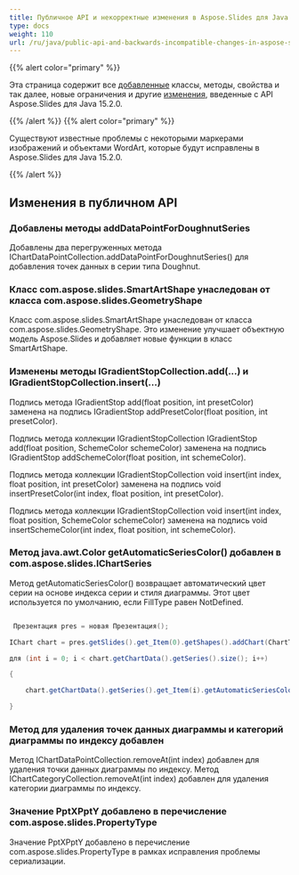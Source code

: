 ```yaml
---
title: Публичное API и некорректные изменения в Aspose.Slides для Java 15.2.0
type: docs
weight: 110
url: /ru/java/public-api-and-backwards-incompatible-changes-in-aspose-slides-for-java-15-2-0/
---
```


{{% alert color="primary" %}} 

Эта страница содержит все [добавленные](/slides/ru/java/public-api-and-backwards-incompatible-changes-in-aspose-slides-for-java-15-2-0/) классы, методы, свойства и так далее, новые ограничения и другие [изменения](/slides/ru/java/public-api-and-backwards-incompatible-changes-in-aspose-slides-for-java-15-2-0/), введенные с API Aspose.Slides для Java 15.2.0.

{{% /alert %}} {{% alert color="primary" %}} 

Существуют известные проблемы с некоторыми маркерами изображений и объектами WordArt, которые будут исправлены в Aspose.Slides для Java 15.2.0.

{{% /alert %}} 
## **Изменения в публичном API**
### **Добавлены методы addDataPointForDoughnutSeries**
Добавлены два перегруженных метода IChartDataPointCollection.addDataPointForDoughnutSeries() для добавления точек данных в серии типа Doughnut.
### **Класс com.aspose.slides.SmartArtShape унаследован от класса com.aspose.slides.GeometryShape**
Класс com.aspose.slides.SmartArtShape унаследован от класса com.aspose.slides.GeometryShape. Это изменение улучшает объектную модель Aspose.Slides и добавляет новые функции в класс SmartArtShape.
### **Изменены методы IGradientStopCollection.add(...) и IGradientStopCollection.insert(...)**
Подпись метода IGradientStop add(float position, int presetColor) заменена на подпись IGradientStop addPresetColor(float position, int presetColor).

Подпись метода коллекции IGradientStopCollection IGradientStop add(float position, SchemeColor schemeColor) заменена на подпись IGradientStop addSchemeColor(float position, int schemeColor).

Подпись метода коллекции IGradientStopCollection void insert(int index, float position, int presetColor) заменена на подпись void insertPresetColor(int index, float position, int presetColor).

Подпись метода коллекции IGradientStopCollection void insert(int index, float position, SchemeColor schemeColor) заменена на подпись void insertSchemeColor(int index, float position, int schemeColor).
### **Метод java.awt.Color getAutomaticSeriesColor() добавлен в com.aspose.slides.IChartSeries**
Метод getAutomaticSeriesColor() возвращает автоматический цвет серии на основе индекса серии и стиля диаграммы. Этот цвет используется по умолчанию, если FillType равен NotDefined.
﻿

``` java

 Презентация pres = новая Презентация();

IChart chart = pres.getSlides().get_Item(0).getShapes().addChart(ChartType.ClusteredColumn, 100, 50, 600, 400);

для (int i = 0; i < chart.getChartData().getSeries().size(); i++)

{

    chart.getChartData().getSeries().get_Item(i).getAutomaticSeriesColor();

}

```
### **Метод для удаления точек данных диаграммы и категорий диаграммы по индексу добавлен**
Метод IChartDataPointCollection.removeAt(int index) добавлен для удаления точки данных диаграммы по индексу.
Метод IChartCategoryCollection.removeAt(int index) добавлен для удаления категории диаграммы по индексу.
### **Значение PptXPptY добавлено в перечисление com.aspose.slides.PropertyType**
Значение PptXPptY добавлено в перечисление com.aspose.slides.PropertyType в рамках исправления проблемы сериализации.